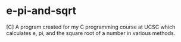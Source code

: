 # e-pi-and-sqrt
[C] A program created for my C programming course at UCSC which calculates e, pi, and the square root of a number in various methods.

